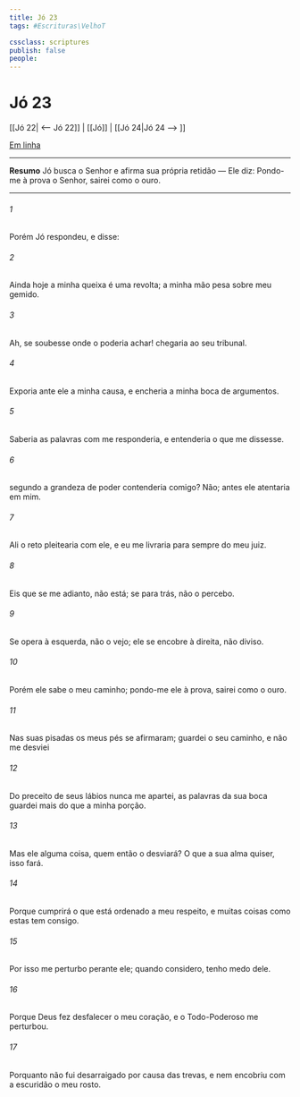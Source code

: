 ```yaml
---
title: Jó 23
tags: #Escrituras\VelhoT

cssclass: scriptures
publish: false
people:
---
```


# Jó 23
[[Jó 22| <-- Jó 22]] | [[Jó]] | [[Jó 24|Jó 24 --> ]]

[Em linha](https://churchofjesuschrist.org/study/scriptures/ot/job/23?lang=por)

---
__Resumo__
Jó busca o Senhor e afirma sua própria retidão — Ele diz: Pondo-me à prova o Senhor, sairei como o ouro.

---
###### 1 
Porém Jó respondeu, e disse:

###### 2 
Ainda hoje a minha queixa é uma revolta; a minha mão pesa sobre meu gemido.

###### 3 
Ah, se  soubesse onde o poderia achar!  chegaria ao seu tribunal.

###### 4 
Exporia ante ele a minha causa, e encheria a minha boca de argumentos.

###### 5 
Saberia as palavras com  me responderia, e entenderia o que me dissesse.

###### 6 
 segundo a grandeza de  poder contenderia comigo? Não; antes ele atentaria em mim.

###### 7 
Ali o reto pleitearia com ele, e eu me livraria para sempre do meu juiz.

###### 8 
Eis que se me adianto,  não está; se  para trás, não o percebo.

###### 9 
Se opera à esquerda, não o vejo;  ele se encobre à direita, não  diviso.

###### 10 
Porém ele sabe o meu caminho; pondo-me ele à prova, sairei como o ouro.

###### 11 
Nas suas pisadas os meus pés se afirmaram; guardei o seu caminho, e não me desviei 

###### 12 
Do preceito de seus lábios nunca me apartei,  as palavras da sua boca guardei mais do que a minha porção.

###### 13 
Mas  ele  alguma coisa, quem então o desviará? O que a sua alma quiser, isso fará.

###### 14 
Porque cumprirá o que está ordenado a meu respeito, e muitas coisas como estas  tem consigo.

###### 15 
Por isso me perturbo perante ele; quando considero, tenho medo dele.

###### 16 
Porque Deus fez desfalecer o meu coração, e o Todo-Poderoso me perturbou.

###### 17 
Porquanto não fui desarraigado por causa das trevas, e nem encobriu com a escuridão o meu rosto.

